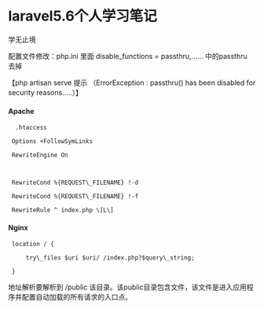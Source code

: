 # laravel5.6个人学习笔记

学无止境

配置文件修改：php.ini 里面 disable\_functions = passthru,...... 中的passthru 去掉

【php artisan serve 提示 （ErrorException  : passthru\(\) has been disabled for security reasons.....）】

#### Apache

```
  .htaccess

 Options +FollowSymLinks

 RewriteEngine On



 RewriteCond %{REQUEST\_FILENAME} !-d

 RewriteCond %{REQUEST\_FILENAME} !-f

 RewriteRule ^ index.php \[L\]
```

#### Nginx

```
 location / {

     try\_files $uri $uri/ /index.php?$query\_string;

 }
```

地址解析要解析到 /public 该目录。该public目录包含文件，该文件是进入应用程序并配置自动加载的所有请求的入口点。

